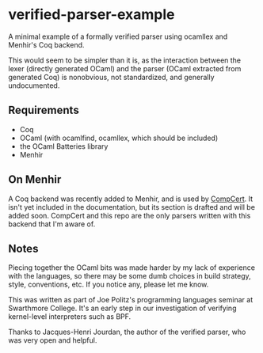# verified-parser-example
A minimal example of a formally verified parser using ocamllex and Menhir's Coq
backend.

This would seem to be simpler than it is, as the interaction between the lexer
(directly generated OCaml) and the parser (OCaml extracted from generated Coq)
is nonobvious, not standardized, and generally undocumented.

## Requirements

* Coq
* OCaml (with ocamlfind, ocamllex, which should be included)
* the OCaml Batteries library
* Menhir

## On Menhir

A Coq backend was recently added to Menhir, and is used by
[CompCert](http://compcert.inria.fr/).  It isn't yet included in the
documentation, but its section is drafted and will be added soon. CompCert and
this repo are the only parsers written with this backend that I'm aware of.

## Notes

Piecing together the OCaml bits was made harder by my lack of experience with
the languages, so there may be some dumb choices in build strategy, style,
conventions, etc. If you notice any, please let me know.

This was written as part of Joe Politz's programming languages seminar at
Swarthmore College. It's an early step in our investigation of verifying
kernel-level interpreters such as BPF.

Thanks to Jacques-Henri Jourdan, the author of the verified parser, who was
very open and helpful.
